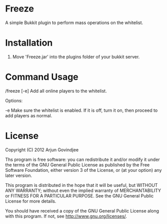 Freeze
======

A simple Bukkit plugin to perform mass operations on the whitelist.


Installation
============

1. Move 'Freeze.jar' into the plugins folder of your bukkit server.


Command Usage
=============

/freeze [-e]
Add all online players to the whitelist.

Options:

-e	Make sure the whitelist is enabled. If it is off, turn it on, then proceed to add players as normal.

License
=======

Copyright (C) 2012 Arjun Govindjee

Ths program is free software: you can redistribute it and/or modify
it under the terms of the GNU General Public License as published by
the Free Software Foundation, either version 3 of the License, or
(at your option) any later version.

This program is distributed in the hope that it will be useful,
but WITHOUT ANY WARRANTY; without even the implied warranty of
MERCHANTABILITY or FITNESS FOR A PARTICULAR PURPOSE.  See the
GNU General Public License for more details.

You should have received a copy of the GNU General Public License
along with this program.  If not, see <http://www.gnu.org/licenses/>.

